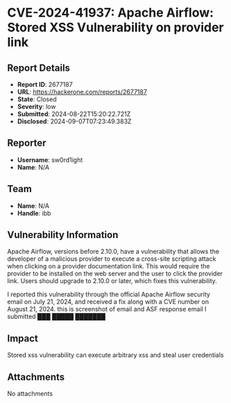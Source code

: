 # CVE-2024-41937: Apache Airflow: Stored XSS Vulnerability on provider link

## Report Details
- **Report ID**: 2677187
- **URL**: https://hackerone.com/reports/2677187
- **State**: Closed
- **Severity**: low
- **Submitted**: 2024-08-22T15:20:22.721Z
- **Disclosed**: 2024-09-07T07:23:49.383Z

## Reporter
- **Username**: sw0rd1ight
- **Name**: N/A

## Team
- **Name**: N/A
- **Handle**: ibb

## Vulnerability Information
Apache Airflow, versions before 2.10.0, have a vulnerability that allows the developer of a malicious provider to execute a cross-site scripting attack when clicking on a provider documentation link. This would require the provider to be installed on the web server and the user to click the provider link.
Users should upgrade to 2.10.0 or later, which fixes this vulnerability.

I reported this vulnerability through the official Apache Airflow security email on July 21, 2024, and received a fix along with a CVE number on August 21, 2024. 
this is screenshot of email and ASF response email I submitted
███
█████
███████

## Impact

Stored xss vulnerability can execute arbitrary xss and steal user credentials

## Attachments
No attachments
